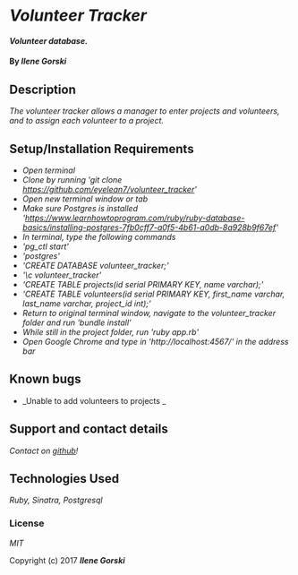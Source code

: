 
# _Volunteer Tracker_

#### _Volunteer database._

#### By _**Ilene Gorski**_

## Description

_The volunteer tracker allows a manager to enter projects and volunteers, and to assign each volunteer to a project._

## Setup/Installation Requirements

* _Open terminal_
* _Clone by running 'git clone https://github.com/eyelean7/volunteer_tracker'_
* _Open new terminal window or tab_
* _Make sure Postgres is installed 'https://www.learnhowtoprogram.com/ruby/ruby-database-basics/installing-postgres-7fb0cff7-a0f5-4b61-a0db-8a928b9f67ef'_
* _In terminal, type the following commands_
* _'pg_ctl start'_
* _'postgres'_
* _'CREATE DATABASE volunteer_tracker;'_
* _'\c volunteer_tracker'_
* _'CREATE TABLE projects(id serial PRIMARY KEY, name varchar);'_
* _'CREATE TABLE volunteers(id serial PRIMARY KEY, first_name varchar, last_name varchar, project_id int);'_
* _Return to original terminal window, navigate to the volunteer_tracker folder and run 'bundle install'_
* _While still in the project folder, run 'ruby app.rb'_
* _Open Google Chrome and type in 'http://localhost:4567/' in the address bar_

## Known bugs

* _Unable to add volunteers to projects _

## Support and contact details

_Contact on [github](https://github.com/eyelean7)!_

## Technologies Used

_Ruby, Sinatra, Postgresql_

### License

*MIT*

Copyright (c) 2017 **_Ilene Gorski_**
